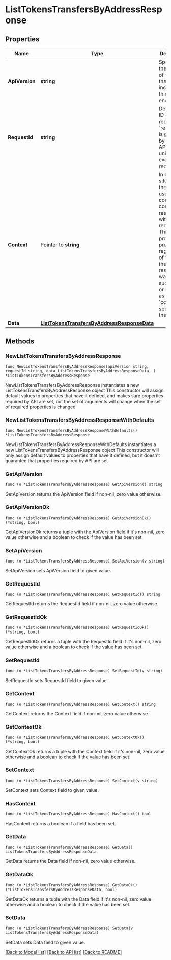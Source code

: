 # ListTokensTransfersByAddressResponse

## Properties

Name | Type | Description | Notes
------------ | ------------- | ------------- | -------------
**ApiVersion** | **string** | Specifies the version of the API that incorporates this endpoint. | 
**RequestId** | **string** | Defines the ID of the request. The &#x60;requestId&#x60; is generated by Crypto APIs and it&#39;s unique for every request. | 
**Context** | Pointer to **string** | In batch situations the user can use the context to correlate responses with requests. This property is present regardless of whether the response was successful or returned as an error. &#x60;context&#x60; is specified by the user. | [optional] 
**Data** | [**ListTokensTransfersByAddressResponseData**](ListTokensTransfersByAddressResponseData.md) |  | 

## Methods

### NewListTokensTransfersByAddressResponse

`func NewListTokensTransfersByAddressResponse(apiVersion string, requestId string, data ListTokensTransfersByAddressResponseData, ) *ListTokensTransfersByAddressResponse`

NewListTokensTransfersByAddressResponse instantiates a new ListTokensTransfersByAddressResponse object
This constructor will assign default values to properties that have it defined,
and makes sure properties required by API are set, but the set of arguments
will change when the set of required properties is changed

### NewListTokensTransfersByAddressResponseWithDefaults

`func NewListTokensTransfersByAddressResponseWithDefaults() *ListTokensTransfersByAddressResponse`

NewListTokensTransfersByAddressResponseWithDefaults instantiates a new ListTokensTransfersByAddressResponse object
This constructor will only assign default values to properties that have it defined,
but it doesn't guarantee that properties required by API are set

### GetApiVersion

`func (o *ListTokensTransfersByAddressResponse) GetApiVersion() string`

GetApiVersion returns the ApiVersion field if non-nil, zero value otherwise.

### GetApiVersionOk

`func (o *ListTokensTransfersByAddressResponse) GetApiVersionOk() (*string, bool)`

GetApiVersionOk returns a tuple with the ApiVersion field if it's non-nil, zero value otherwise
and a boolean to check if the value has been set.

### SetApiVersion

`func (o *ListTokensTransfersByAddressResponse) SetApiVersion(v string)`

SetApiVersion sets ApiVersion field to given value.


### GetRequestId

`func (o *ListTokensTransfersByAddressResponse) GetRequestId() string`

GetRequestId returns the RequestId field if non-nil, zero value otherwise.

### GetRequestIdOk

`func (o *ListTokensTransfersByAddressResponse) GetRequestIdOk() (*string, bool)`

GetRequestIdOk returns a tuple with the RequestId field if it's non-nil, zero value otherwise
and a boolean to check if the value has been set.

### SetRequestId

`func (o *ListTokensTransfersByAddressResponse) SetRequestId(v string)`

SetRequestId sets RequestId field to given value.


### GetContext

`func (o *ListTokensTransfersByAddressResponse) GetContext() string`

GetContext returns the Context field if non-nil, zero value otherwise.

### GetContextOk

`func (o *ListTokensTransfersByAddressResponse) GetContextOk() (*string, bool)`

GetContextOk returns a tuple with the Context field if it's non-nil, zero value otherwise
and a boolean to check if the value has been set.

### SetContext

`func (o *ListTokensTransfersByAddressResponse) SetContext(v string)`

SetContext sets Context field to given value.

### HasContext

`func (o *ListTokensTransfersByAddressResponse) HasContext() bool`

HasContext returns a boolean if a field has been set.

### GetData

`func (o *ListTokensTransfersByAddressResponse) GetData() ListTokensTransfersByAddressResponseData`

GetData returns the Data field if non-nil, zero value otherwise.

### GetDataOk

`func (o *ListTokensTransfersByAddressResponse) GetDataOk() (*ListTokensTransfersByAddressResponseData, bool)`

GetDataOk returns a tuple with the Data field if it's non-nil, zero value otherwise
and a boolean to check if the value has been set.

### SetData

`func (o *ListTokensTransfersByAddressResponse) SetData(v ListTokensTransfersByAddressResponseData)`

SetData sets Data field to given value.



[[Back to Model list]](../README.md#documentation-for-models) [[Back to API list]](../README.md#documentation-for-api-endpoints) [[Back to README]](../README.md)


